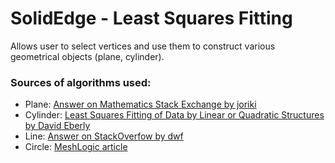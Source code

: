 # SolidEdge - Least Squares Fitting

Allows user to select vertices and use them to construct various geometrical objects (plane, cylinder).

### Sources of algorithms used:
  - Plane: [Answer on Mathematics Stack Exchange by joriki](https://math.stackexchange.com/a/99317)
  - Cylinder: [Least Squares Fitting of Data by Linear or Quadratic Structures by David Eberly](https://www.geometrictools.com/Documentation/LeastSquaresFitting.pdf)
  - Line: [Answer on StackOverfow by dwf](https://stackoverflow.com/a/2333251/14644112)
  - Circle: [MeshLogic article](https://meshlogic.github.io/posts/jupyter/curve-fitting/fitting-a-circle-to-cluster-of-3d-points/)